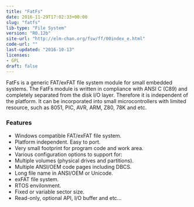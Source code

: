 ```yaml
---
title: "FatFs"
date: 2016-11-29T17:02:33+00:00
slug: "fatfs"
lib-type: "File System"
version: "R0.12b"
site-url: "http://elm-chan.org/fsw/ff/00index_e.html"
code-url: ""
last-updated: "2016-10-13"
licenses: 
- GPL
draft: false
---
```

FatFs is a generic FAT/exFAT file system module for small embedded systems. The FatFs module is written in compliance with ANSI C (C89) and completely separated from the disk I/O layer. Therefore it is independent of the platform. It can be incorporated into small microcontrollers with limited resource, such as 8051, PIC, AVR, ARM, Z80, 78K and etc.

<!--more-->

### Features
- Windows compatible FAT/exFAT file system.
- Platform independent. Easy to port.
- Very small footprint for program code and work area.
- Various configuration options to support for:
- Multiple volumes (physical drives and partitions).
- Multiple ANSI/OEM code pages including DBCS.
- Long file name in ANSI/OEM or Unicode.
- exFAT file system.
- RTOS envilonment.
- Fixed or variable sector size.
- Read-only, optional API, I/O buffer and etc...
